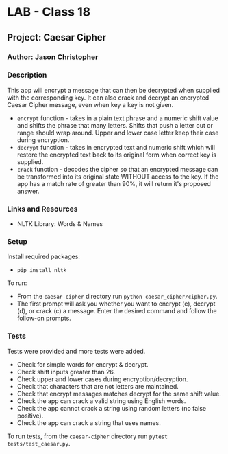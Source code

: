 # LAB - Class 18

## Project: Caesar Cipher

### Author: Jason Christopher

### Description

This app will encrypt a message that can then be decrypted when supplied with the corresponding key. It can also crack and decrypt an encrypted Caesar Cipher message, even when key a key is not given. 

* `encrypt` function - takes in a plain text phrase and a numeric shift value and shifts the phrase that many letters. Shifts that push a letter out or range should wrap around. Upper and lower case letter keep their case during encryption. 
* `decrypt` function - takes in encrypted text and numeric shift which will restore the encrypted text back to its original form when correct key is supplied. 
* `crack` function - decodes the cipher so that an encrypted message can be transformed into its original state WITHOUT access to the key. If the app has a match rate of greater than 90%, it will return it's proposed answer.

### Links and Resources

* NLTK Library: Words & Names

### Setup

Install required packages:

* `pip install nltk`

To run:

* From the `caesar-cipher` directory run `python caesar_cipher/cipher.py`.
* The first prompt will ask you whether you want to encrypt (e), decrypt (d), or crack (c) a message. Enter the desired command and follow the follow-on prompts. 

### Tests

Tests were provided and more tests were added.

* Check for simple words for encrypt & decrypt.
* Check shift inputs greater than 26.
* Check upper and lower cases during encryption/decryption.
* Check that characters that are not letters are maintained.
* Check that encrypt messages matches decrypt for the same shift value.
* Check the app can crack a valid string using English words.
* Check the app cannot crack a string using random letters (no false positive).
* Check the app can crack a string that uses names.

To run tests, from the `caesar-cipher` directory run `pytest tests/test_caesar.py`.

